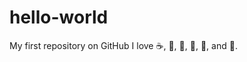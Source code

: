 # hello-world
My first repository on GitHub
I love  :coffee:, :pizza:, :dancer:, :badminton:, :basketball:, and :football:.
